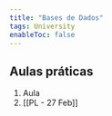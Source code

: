 ```yaml
---
title: "Bases de Dados"
tags: University
enableToc: false
---
```


## Aulas práticas
1. Aula
2. [[PL - 27 Feb]]